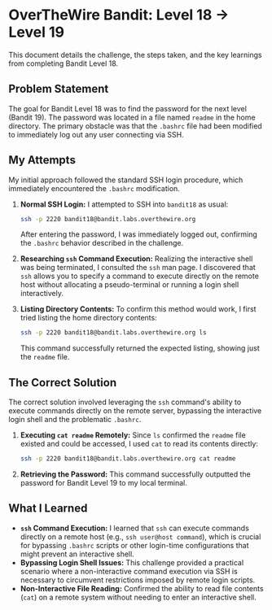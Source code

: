 # OverTheWire Bandit: Level 18 → Level 19

This document details the challenge, the steps taken, and the key learnings from completing Bandit Level 18.

## Problem Statement

The goal for Bandit Level 18 was to find the password for the next level (Bandit 19). The password was located in a file named `readme` in the home directory. The primary obstacle was that the `.bashrc` file had been modified to immediately log out any user connecting via SSH.

## My Attempts

My initial approach followed the standard SSH login procedure, which immediately encountered the `.bashrc` modification.

1.  **Normal SSH Login:**
    I attempted to SSH into `bandit18` as usual:

    ```bash
    ssh -p 2220 bandit18@bandit.labs.overthewire.org
    ```

    After entering the password, I was immediately logged out, confirming the `.bashrc` behavior described in the challenge.

2.  **Researching `ssh` Command Execution:**
    Realizing the interactive shell was being terminated, I consulted the `ssh` man page. I discovered that `ssh` allows you to specify a command to execute directly on the remote host without allocating a pseudo-terminal or running a login shell interactively.

3.  **Listing Directory Contents:**
    To confirm this method would work, I first tried listing the home directory contents:
    ```bash
    ssh -p 2220 bandit18@bandit.labs.overthewire.org ls
    ```
    This command successfully returned the expected listing, showing just the `readme` file.

## The Correct Solution

The correct solution involved leveraging the `ssh` command's ability to execute commands directly on the remote server, bypassing the interactive login shell and the problematic `.bashrc`.

1.  **Executing `cat readme` Remotely:**
    Since `ls` confirmed the `readme` file existed and could be accessed, I used `cat` to read its contents directly:

    ```bash
    ssh -p 2220 bandit18@bandit.labs.overthewire.org cat readme
    ```

2.  **Retrieving the Password:**
    This command successfully outputted the password for Bandit Level 19 to my local terminal.

## What I Learned

- **`ssh` Command Execution:** I learned that `ssh` can execute commands directly on a remote host (e.g., `ssh user@host command`), which is crucial for bypassing `.bashrc` scripts or other login-time configurations that might prevent an interactive shell.
- **Bypassing Login Shell Issues:** This challenge provided a practical scenario where a non-interactive command execution via SSH is necessary to circumvent restrictions imposed by remote login scripts.
- **Non-Interactive File Reading:** Confirmed the ability to read file contents (`cat`) on a remote system without needing to enter an interactive shell.
